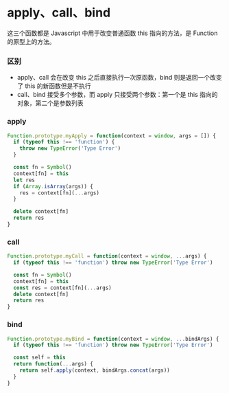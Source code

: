 # apply、call、bind

这三个函数都是 Javascript 中用于改变普通函数 this 指向的方法，是 Function 的原型上的方法。

### 区别

- apply、call 会在改变 this 之后直接执行一次原函数，bind 则是返回一个改变了 this 的新函数但是不执行
- call、bind 接受多个参数，而 apply 只接受两个参数：第一个是 this 指向的对象，第二个是参数列表

### apply

```javascript
Function.prototype.myApply = function(context = window, args = []) {
  if (typeof this !== 'function') {
    throw new TypeError('Type Error')
  }

  const fn = Symbol()
  context[fn] = this
  let res
  if (Array.isArray(args)) {
    res = context[fn](...args)
  }

  delete context[fn]
  return res
}
```

### call

```javascript
Function.prototype.myCall = function(context = window, ...args) {
  if (typeof this !== 'function') throw new TypeError('Type Error')

  const fn = Symbol()
  context[fn] = this
  const res = context[fn](...args)
  delete context[fn]
  return res
}
```

### bind

```javascript
Function.prototype.myBind = function(context = window, ...bindArgs) {
  if (typeof this !== 'function') throw new TypeError('Type Error')

  const self = this
  return function(...args) {
    return self.apply(context, bindArgs.concat(args))
  }
}
```